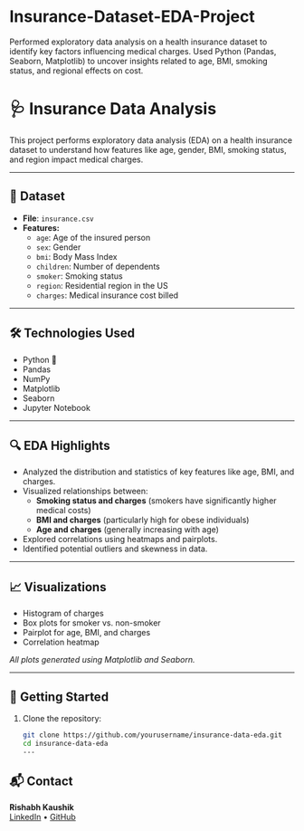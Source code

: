 # Insurance-Dataset-EDA-Project
Performed exploratory data analysis on a health insurance dataset to identify key factors influencing medical charges. Used Python (Pandas, Seaborn, Matplotlib) to uncover insights related to age, BMI, smoking status, and regional effects on cost.

# 🩺 Insurance Data Analysis

This project performs exploratory data analysis (EDA) on a health insurance dataset to understand how features like age, gender, BMI, smoking status, and region impact medical charges.

---

## 📁 Dataset

- **File**: `insurance.csv`
- **Features:**
  - `age`: Age of the insured person
  - `sex`: Gender
  - `bmi`: Body Mass Index
  - `children`: Number of dependents
  - `smoker`: Smoking status
  - `region`: Residential region in the US
  - `charges`: Medical insurance cost billed

---

## 🛠️ Technologies Used

- Python 🐍
- Pandas
- NumPy
- Matplotlib
- Seaborn
- Jupyter Notebook

---

## 🔍 EDA Highlights

- Analyzed the distribution and statistics of key features like age, BMI, and charges.
- Visualized relationships between:
  - **Smoking status and charges** (smokers have significantly higher medical costs)
  - **BMI and charges** (particularly high for obese individuals)
  - **Age and charges** (generally increasing with age)
- Explored correlations using heatmaps and pairplots.
- Identified potential outliers and skewness in data.

---

## 📈 Visualizations

- Histogram of charges
- Box plots for smoker vs. non-smoker
- Pairplot for age, BMI, and charges
- Correlation heatmap

_All plots generated using Matplotlib and Seaborn._

---

## 🚀 Getting Started

1. Clone the repository:
   ```bash
   git clone https://github.com/yourusername/insurance-data-eda.git
   cd insurance-data-eda
   ---

## 📬 Contact

**Rishabh Kaushik**  
[LinkedIn](https://www.linkedin.com/in/rishbkaushi) • [GitHub](https://github.com/rishbkaushik)

